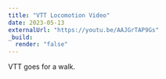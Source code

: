 ```yaml
---
title: "VTT Locomotion Video"
date: 2023-05-13
externalUrl: "https://youtu.be/AAJGrTAP9Gs"
_build:
  render: "false"
---
```


VTT goes for a walk.